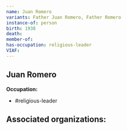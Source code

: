 ```yaml
---
name: Juan Romero
variants: Father Juan Romero, Father Romero
instance-of: person
birth: 1938
death: 
member-of: 
has-occupation: religious-leader
VIAF: 
---
```

## Juan Romero

**Occupation:** 
- #religious-leader

**Associated organizations:** 
- 